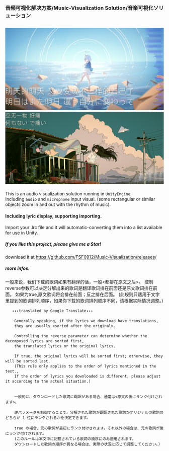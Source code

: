 ### 音频可视化解决方案/Music-Visualization Solution/音楽可視化ソリューション
![Sample1](https://github.com/FSF0912/Music-Visualization/blob/main/SamplePic.png)  ![Sample2](https://github.com/FSF0912/Music-Visualization/blob/main/samplePic2.png)
---
This is an audio visualization solution running in `UnityEngine`.    
Including `audio` and `microphone` input visual. (some rectangular or similar objects zoom in and out with the rhythm of music).

#### Including lyric display, supporting importing.
Import your .lrc file and it will automatic-converting them into a list available for use in Unity.    
##### If you like this project, please give me a Star!
download it at https://github.com/FSF0912/Music-Visualization/releases/

##### more infos:

一般来说，我们下载的歌词如果有翻译的话，一般<都排在原文之后>。
        控制reverse参数可以决定分解出来的歌词是翻译歌词排在前面还是原文歌词排在前面。
        如果为true,原文歌词将会排在前面；反之排在后面。
        (此规则只适用于文字里提到的歌词排列顺序，如果你下载的歌词排列顺序不同，请根据实际情况调整。)


       ↓↓↓translated by Google Translate↓↓↓

        Generally speaking, if the lyrics we download have translations, 
        they are usually <sorted after the original>.

        Controlling the reverse parameter can determine whether the decomposed lyrics are sorted first,
        the translated lyrics or the original lyrics.

        If true, the original lyrics will be sorted first; otherwise, they will be sorted last.
        (This rule only applies to the order of lyrics mentioned in the text.,
        If the order of lyrics you downloaded is different, please adjust it according to the actual situation.)


        一般的に、ダウンロードした歌詞に翻訳がある場合、通常は<原文の後にランク付けされます>。

        逆パラメータを制御することで、分解された歌詞が翻訳された歌詞かオリジナルの歌詞のどちらが 1 位にランクされるかを決定できます。

        true の場合、元の歌詞が最初にランク付けされます。それ以外の場合は、元の歌詞が後にランク付けされます。
        (このルールは本文中に記載されている歌詞の順序にのみ適用されます。
        ダウンロードした歌詞の順序が異なる場合は、実際の状況に応じて調整してください。)
        
